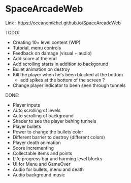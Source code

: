 # SpaceArcadeWeb

Link : https://oceanemichel.github.io/SpaceArcadeWeb

TODO:
- Creating 10+ level content (WIP)
- Tutorial, menu controls
- Feedback on damage (visual + audio)
- Add score at the end
- Add scrolling starts in addition to backgorund
- Bullet animation on destroy
- Kill the player when he's been blocked at the bottom 
  + add spikes at the bottom of the screen ?
 - Change player indicator to been seen through tunnels
 
DONE:
- Player inputs
- Auto scrolling of levels
- Auto scrolling of background
- Shader to see the player behing tunnels
- Player bullets 
- Power to change the bullets color
- Different barrier to destroy (different colors)
- Player death animation
- Score incrementing
- Collectable items and points
- Life progress bar and harming level blocks
- UI for Menu and GameOver
- Audio for bullets, menu and death
- Audio background music
